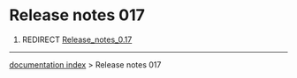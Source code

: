 # Release notes 017
1.  REDIRECT [Release\_notes\_0.17](Release_notes_0.17.md)

---
[documentation index](../README.md) > Release notes 017
